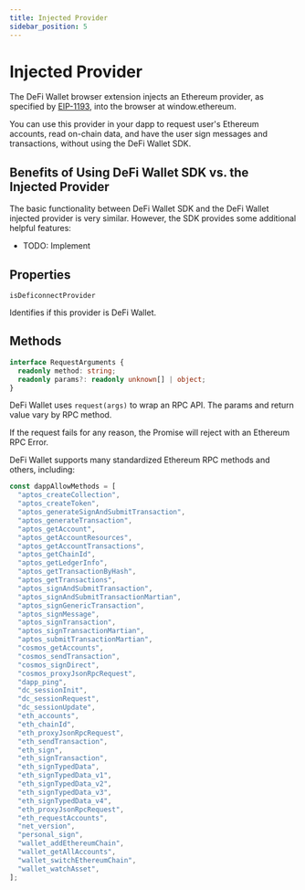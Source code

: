 ```yaml
---
title: Injected Provider
sidebar_position: 5
---
```


# Injected Provider

The DeFi Wallet browser extension injects an Ethereum provider, as specified by [EIP-1193](https://eips.ethereum.org/EIPS/eip-1193), into the browser at window.ethereum.

You can use this provider in your dapp to request user's Ethereum accounts, read on-chain data, and have the user sign messages and transactions, without using the DeFi Wallet SDK.

## Benefits of Using DeFi Wallet SDK vs. the Injected Provider

The basic functionality between DeFi Wallet SDK and the DeFi Wallet injected provider is very similar. However, the SDK provides some additional helpful features:

- TODO: Implement

## Properties

`isDeficonnectProvider`

Identifies if this provider is DeFi Wallet.

## Methods

```ts title="request(args)"
interface RequestArguments {
  readonly method: string;
  readonly params?: readonly unknown[] | object;
}
```

DeFi Wallet uses `request(args)` to wrap an RPC API. The params and return value vary by RPC method.

If the request fails for any reason, the Promise will reject with an Ethereum RPC Error.

DeFi Wallet supports many standardized Ethereum RPC methods and others, including:

```ts
const dappAllowMethods = [
  "aptos_createCollection",
  "aptos_createToken",
  "aptos_generateSignAndSubmitTransaction",
  "aptos_generateTransaction",
  "aptos_getAccount",
  "aptos_getAccountResources",
  "aptos_getAccountTransactions",
  "aptos_getChainId",
  "aptos_getLedgerInfo",
  "aptos_getTransactionByHash",
  "aptos_getTransactions",
  "aptos_signAndSubmitTransaction",
  "aptos_signAndSubmitTransactionMartian",
  "aptos_signGenericTransaction",
  "aptos_signMessage",
  "aptos_signTransaction",
  "aptos_signTransactionMartian",
  "aptos_submitTransactionMartian",
  "cosmos_getAccounts",
  "cosmos_sendTransaction",
  "cosmos_signDirect",
  "cosmos_proxyJsonRpcRequest",
  "dapp_ping",
  "dc_sessionInit",
  "dc_sessionRequest",
  "dc_sessionUpdate",
  "eth_accounts",
  "eth_chainId",
  "eth_proxyJsonRpcRequest",
  "eth_sendTransaction",
  "eth_sign",
  "eth_signTransaction",
  "eth_signTypedData",
  "eth_signTypedData_v1",
  "eth_signTypedData_v2",
  "eth_signTypedData_v3",
  "eth_signTypedData_v4",
  "eth_proxyJsonRpcRequest",
  "eth_requestAccounts",
  "net_version",
  "personal_sign",
  "wallet_addEthereumChain",
  "wallet_getAllAccounts",
  "wallet_switchEthereumChain",
  "wallet_watchAsset",
];
```
